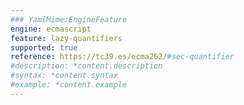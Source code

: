 ```yaml
---
### YamlMime:EngineFeature
engine: ecmascript
feature: lazy-quantifiers
supported: true
reference: https://tc39.es/ecma262/#sec-quantifier
#description: *content.description
#syntax: *content.syntax
#example: *content.example
---
```


